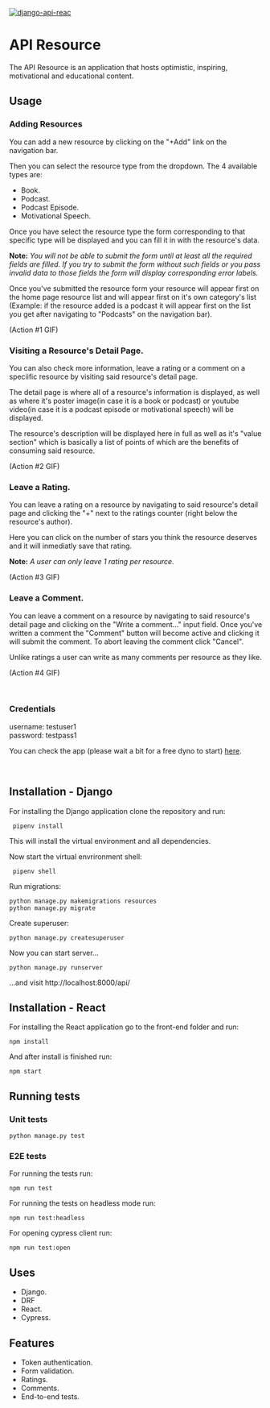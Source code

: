 [![django-api-reac](https://img.shields.io/endpoint?url=https://dashboard.cypress.io/badge/detailed/3i7tdw&style=plastic&logo=cypress)](https://dashboard.cypress.io/projects/3i7tdw/runs)

# API Resource

The API Resource is an application that hosts optimistic, inspiring, motivational and educational content.

## Usage

### Adding Resources
You can add a new resource by clicking on the "+Add" link on the navigation bar.

Then you can select the resource type from the dropdown. The 4 available types are:
- Book.
- Podcast.
- Podcast Episode.
- Motivational Speech. 

Once you have select the resource type the form corresponding to that specific type will be displayed and you can fill it in with the resource's data.

**Note:** 
*You will not be able to submit the form until at least all the required fields are filled. If you try to submit the form without such fields or you pass invalid data to those fields the form will display corresponding error labels.*

Once you've submitted the resource form your resource will appear first on the home page resource list and will appear first on it's own category's list (Example: if the resource added is a podcast it will appear first on the list you get after navigating to "Podcasts" on the navigation bar).

(Action #1 GIF)

### Visiting a Resource's Detail Page.
You can also check more information, leave a rating or a comment on a speciific resource by visiting said resource's detail page. 

The detail page is where all of a resource's information is displayed, as well as where it's poster image(in case it is a book or podcast) or youtube video(in case it is a podcast episode or motivational speech) will be displayed.

The resource's description will be displayed here in full as well as it's "value section" which is basically a list of points of which are the benefits of consuming said resource.

(Action #2 GIF)

### Leave a Rating.
You can leave a rating on a resource by navigating to said resource's detail page and clicking the "+" next to the ratings counter (right below the resource's author).

Here you can click on the number of stars you think the resource deserves and it will inmediatly save that rating.

**Note:** *A user can only leave 1 rating per resource.*

(Action #3 GIF)

### Leave a Comment.
You can leave a comment on a resource by navigating to said resource's detail page and clicking  on the "Write a comment..." input field. Once you've written a comment the "Comment" button will become active and clicking it will submit the comment. To abort leaving the comment click "Cancel".

Unlike ratings a user can write as many comments per resource as they like.

(Action #4 GIF)

<br />

### Credentials ###   
username: testuser1  
password: testpass1

You can check the app (please wait a bit for a free dyno to start) [here](https://expense-tracker16.herokuapp.com/).

<br />

## Installation - Django

   For installing the Django application clone the repository and run:

     pipenv install

   This will install the virtual environment and all dependencies.
   
   Now start the virtual envrironment shell:
    
     pipenv shell


   Run migrations: 
	
    python manage.py makemigrations resources
    python manage.py migrate

   Create superuser:

    python manage.py createsuperuser
    
   Now you can start server...
   
    python manage.py runserver
   
   ...and visit http://localhost:8000/api/

## Installation - React
For installing the React application go to the front-end folder and run:

    npm install
    
  And after install is finished run:

    npm start


## Running tests

### Unit tests

    python manage.py test

### E2E tests
For running the tests run:

    npm run test
For running the tests on headless mode run:

    npm run test:headless
For opening cypress client run:

    npm run test:open
    
## Uses

 - Django.
 - DRF
 - React.
 - Cypress.

## Features
- Token authentication.
- Form validation.
- Ratings.
- Comments.
- End-to-end tests.

